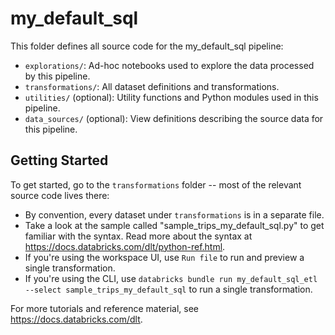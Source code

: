 # my_default_sql

This folder defines all source code for the my_default_sql pipeline:

- `explorations/`: Ad-hoc notebooks used to explore the data processed by this pipeline.
- `transformations/`: All dataset definitions and transformations.
- `utilities/` (optional): Utility functions and Python modules used in this pipeline.
- `data_sources/` (optional): View definitions describing the source data for this pipeline.

## Getting Started

To get started, go to the `transformations` folder -- most of the relevant source code lives there:

* By convention, every dataset under `transformations` is in a separate file.
* Take a look at the sample called "sample_trips_my_default_sql.py" to get familiar with the syntax.
  Read more about the syntax at https://docs.databricks.com/dlt/python-ref.html.
* If you're using the workspace UI, use `Run file` to run and preview a single transformation.
* If you're using the CLI, use `databricks bundle run my_default_sql_etl --select sample_trips_my_default_sql` to run a single transformation.

For more tutorials and reference material, see https://docs.databricks.com/dlt.
